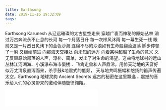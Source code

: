 ```yaml
---
title: Earthsong
date: 2019-11-16 19:32:09
tags:
---
```


Earthsong
Karunesh
从辽远璀璨的太古星空走来 穿越广袤而神秘的原始丛林 淌过万古奔流永不止息的长河 每一个月落日升 每一次栉风沐雨 每一幕生死一线 眼前又是一片烈日炙烤下的金色沙海 连绵不尽的沙浪如有生命般翻滚波荡 脚步停顿了一瞬 又继续前进 向那海天交接处 向未知的远方 向着某种超越了生命的意义 义无反顾原始部落的人声，淳朴、简单，发出了对生命的渴望。这曲将地球村的远山丛林江河湖海、小溪瀑布海市蜃楼 、飞禽走兽和人声鼎沸，用惊天动地的天音好似万丈清泉直泻而来，杀手鼓&地震式的低频， 天与地共鸣振幅和悠扬的笛声传遍太空，Earthsong 地球灵韵 Ancient Secrets 远古的秘密在这里飘逸 ...震撼的音乐给人们的心灵带来的激动伴随旋律翱翔。

<iframe frameborder="no" border="0" marginwidth="0" marginheight="0" width=298 height=52 src="//music.163.com/outchain/player?type=2&id=18941339&auto=1&height=32"></iframe>
